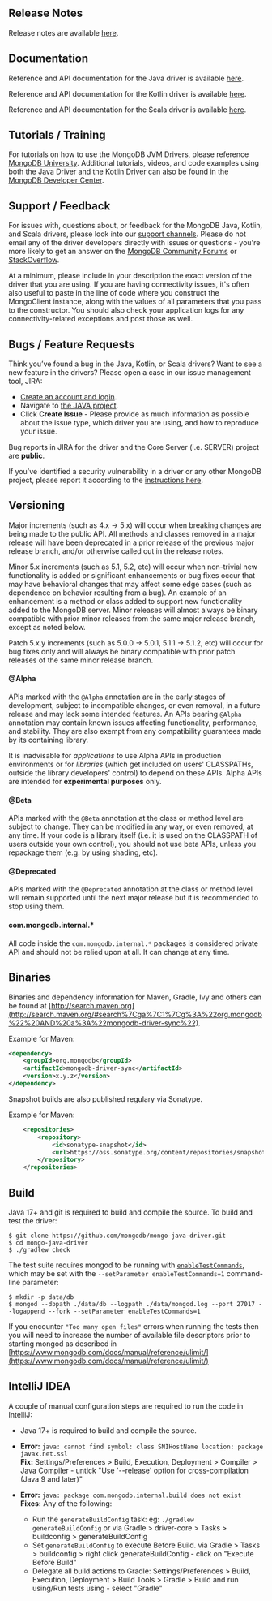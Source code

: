 ## Release Notes

Release notes are available [here](https://github.com/mongodb/mongo-java-driver/releases).

## Documentation

Reference and API documentation for the Java driver is available [here](https://www.mongodb.com/docs/drivers/java/sync/current/). 

Reference and API documentation for the Kotlin driver is available [here](https://www.mongodb.com/docs/drivers/kotlin/coroutine/current/).

Reference and API documentation for the Scala driver is available [here](https://www.mongodb.com/docs/languages/scala/scala-driver/current/). 

## Tutorials / Training

For tutorials on how to use the MongoDB JVM Drivers, please reference [MongoDB University](https://learn.mongodb.com/). Additional tutorials, videos, and code examples using both the Java Driver and the Kotlin Driver can also be found in the [MongoDB Developer Center](https://www.mongodb.com/developer/).

## Support / Feedback

For issues with, questions about, or feedback for the MongoDB Java, Kotlin, and Scala drivers, please look into
our [support channels](https://www.mongodb.com/docs/manual/support/). Please
do not email any of the driver developers directly with issues or
questions - you're more likely to get an answer on the [MongoDB Community Forums](https://community.mongodb.com/tags/c/drivers-odms-connectors/7/java-driver) or [StackOverflow](https://stackoverflow.com/questions/tagged/mongodb+java).

At a minimum, please include in your description the exact version of the driver that you are using.  If you are having
connectivity issues, it's often also useful to paste in the line of code where you construct the MongoClient instance,
along with the values of all parameters that you pass to the constructor. You should also check your application logs for
any connectivity-related exceptions and post those as well.

## Bugs / Feature Requests

Think you’ve found a bug in the Java, Kotlin, or Scala drivers? Want to see a new feature in the drivers? Please open a
case in our issue management tool, JIRA:

- [Create an account and login](https://jira.mongodb.org).
- Navigate to [the JAVA project](https://jira.mongodb.org/browse/JAVA).
- Click **Create Issue** - Please provide as much information as possible about the issue type, which driver you are using, and how to reproduce your issue.

Bug reports in JIRA for the driver and the Core Server (i.e. SERVER) project are **public**.

If you’ve identified a security vulnerability in a driver or any other
MongoDB project, please report it according to the [instructions here](https://www.mongodb.com/docs/manual/tutorial/create-a-vulnerability-report).

## Versioning

Major increments (such as 4.x -> 5.x) will occur when breaking changes are being made to the public API.  All methods and
classes removed in a major release will have been deprecated in a prior release of the previous major release branch, and/or otherwise
called out in the release notes.

Minor 5.x increments (such as 5.1, 5.2, etc) will occur when non-trivial new functionality is added or significant enhancements or bug
fixes occur that may have behavioral changes that may affect some edge cases (such as dependence on behavior resulting from a bug). An
example of an enhancement is a method or class added to support new functionality added to the MongoDB server.   Minor releases will
almost always be binary compatible with prior minor releases from the same major release branch, except as noted below.

Patch 5.x.y increments (such as 5.0.0 -> 5.0.1, 5.1.1 -> 5.1.2, etc) will occur for bug fixes only and will always be binary compatible
with prior patch releases of the same minor release branch.

#### @Alpha

APIs marked with the `@Alpha` annotation are in the early stages of development, subject to incompatible changes, 
or even removal, in a future release and may lack some intended features. An APIs bearing `@Alpha` annotation may 
contain known issues affecting functionality, performance, and stability. They are also exempt from any compatibility 
guarantees made by its containing library.

It is inadvisable for <i>applications</i> to use Alpha APIs in production environments or for <i>libraries</i>
(which get included on users' CLASSPATHs, outside the library developers' control) to depend on these APIs. Alpha APIs
are intended for <b>experimental purposes</b> only.

#### @Beta

APIs marked with the `@Beta` annotation at the class or method level are subject to change. They can be modified in any way, or even
removed, at any time. If your code is a library itself (i.e. it is used on the CLASSPATH of users outside your own control), you should not
use beta APIs, unless you repackage them (e.g. by using shading, etc).

#### @Deprecated

APIs marked with the `@Deprecated` annotation at the class or method level will remain supported until the next major release but it is
recommended to stop using them.

#### com.mongodb.internal.*

All code inside the `com.mongodb.internal.*` packages is considered private API and should not be relied upon at all. It can change at any
time.

## Binaries

Binaries and dependency information for Maven, Gradle, Ivy and others can be found at
[http://search.maven.org](http://search.maven.org/#search%7Cga%7C1%7Cg%3A%22org.mongodb%22%20AND%20a%3A%22mongodb-driver-sync%22).

Example for Maven:

```xml
<dependency>
    <groupId>org.mongodb</groupId>
    <artifactId>mongodb-driver-sync</artifactId>
    <version>x.y.z</version>
</dependency>
```
Snapshot builds are also published regulary via Sonatype.

Example for Maven:

```xml
    <repositories>
        <repository>
            <id>sonatype-snapshot</id>
            <url>https://oss.sonatype.org/content/repositories/snapshots/</url>
        </repository>
    </repositories>
```

## Build

Java 17+ and git is required to build and compile the source. To build and test the driver:

```
$ git clone https://github.com/mongodb/mongo-java-driver.git
$ cd mongo-java-driver
$ ./gradlew check
```

The test suite requires mongod to be running with [`enableTestCommands`](https://www.mongodb.com/docs/manual/reference/parameters/#param.enableTestCommands), which may be set with the `--setParameter enableTestCommands=1`
command-line parameter:
```
$ mkdir -p data/db
$ mongod --dbpath ./data/db --logpath ./data/mongod.log --port 27017 --logappend --fork --setParameter enableTestCommands=1
```

If you encounter `"Too many open files"` errors when running the tests then you will need to increase 
the number of available file descriptors prior to starting mongod as described in [https://www.mongodb.com/docs/manual/reference/ulimit/](https://www.mongodb.com/docs/manual/reference/ulimit/)

## IntelliJ IDEA

A couple of manual configuration steps are required to run the code in IntelliJ:

- Java 17+ is required to build and compile the source.

- **Error:** `java: cannot find symbol: class SNIHostName location: package javax.net.ssl`<br>
 **Fix:** Settings/Preferences > Build, Execution, Deployment > Compiler > Java Compiler - untick "Use '--release' option for 
  cross-compilation (Java 9 and later)"

- **Error:** `java: package com.mongodb.internal.build does not exist`<br>
 **Fixes:** Any of the following: <br>
  - Run the `generateBuildConfig` task: eg: `./gradlew generateBuildConfig` or via Gradle > driver-core > Tasks > buildconfig >
 generateBuildConfig
  - Set `generateBuildConfig` to execute Before Build. via Gradle > Tasks > buildconfig > right click generateBuildConfig - click on 
   "Execute Before Build" 
  - Delegate all build actions to Gradle: Settings/Preferences > Build, Execution, Deployment > Build Tools > Gradle > Build and run 
  using/Run tests using - select "Gradle"
